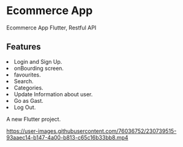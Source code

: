 # Ecommerce App

Ecommerce App Flutter, Restful API

## Features

 <li> Login and Sign Up.
 <li> onBourding screen.
 <li> favourites.
 <li> Search.
 <li> Categories.
 <li> Update Information about user.
 <li> Go as Gast.
 <li> Log Out.

A new Flutter project.


https://user-images.githubusercontent.com/76036752/230739515-93aaec14-b147-4a00-b813-c65c16b33bb8.mp4
